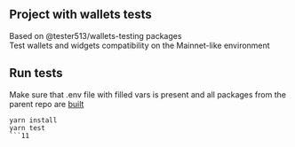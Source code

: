 ## Project with wallets tests

Based on @tester513/wallets-testing packages   
Test wallets and widgets compatibility on the Mainnet-like environment

## Run tests

Make sure that .env file with filled vars is present and all packages from the parent repo are [built](../README.md)
```shell
yarn install
yarn test
```11
